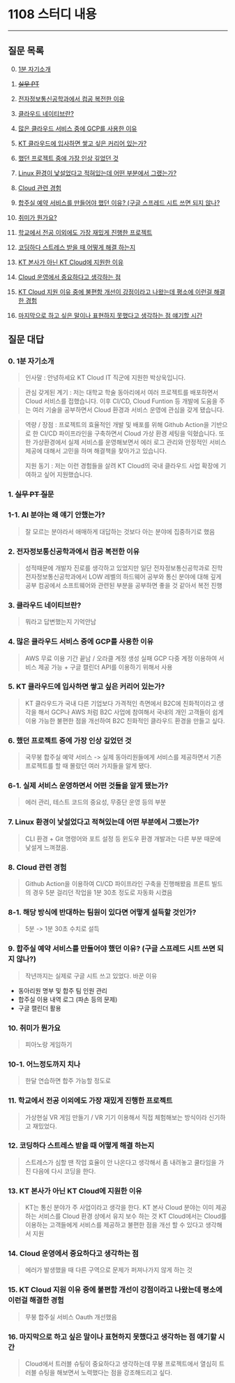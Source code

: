 # 1108 스터디 내용

---

## 질문 목록

0. [1분 자기소개](#)

1. [~~실무 PT~~]()

2. [전자정보통신공학과에서 컴공 복전한 이유]()

3. [클라우드 네이티브란?]()

4. [많은 클라우드 서비스 중에 GCP를 사용한 이유](#)

5. [KT 클라우드에 입사하면 쌓고 싶은 커리어 있는가?](#)

6. [했던 프로젝트 중에 가장 인상 깊었던 것]()

7. [Linux 환경이 낯설었다고 적혀있는데 어떤 부분에서 그랬는가?]()

8. [Cloud 관련 경험]()

9. [합주실 예약 서비스를 만들어야 했던 이유? (구글 스프레드 시트 쓰면 되지 않나?]()

10. [취미가 뭔가요?]()

11. [학교에서 전공 이외에도 가장 재밌게 진행한 프로젝트]()

12. [코딩하다 스트레스 받을 때 어떻게 해결 하는지]()

13. [KT 본사가 아닌 KT Cloud에 지원한 이유]()

14. [Cloud 운영에서 중요하다고 생각하는 점]()

15. [KT Cloud 지원 이유 중에 불편함 개선이 강점이라고 나왔는데 평소에 이런걸 해결한 경험]()

16. [마지막으로 하고 싶은 말이나 표현하지 못했다고 생각하는 점 얘기할 시간]()


## 질문 대답

### 0. 1분 자기소개

> 인사말 : 안녕하세요 KT Cloud IT 직군에 지원한 박상욱입니다.

> 관심 갖게된 계기
> : 저는 대학교 학술 동아리에서 여러 프로젝트를 배포하면서 Cloud 서비스를 접했습니다.
> 이후 CI/CD, Cloud Funtion 등 개발에 도움을 주는 여러 기술을 공부하면서 Cloud 환경과 서비스 운영에 관심을 갖게 됐습니다.

> 역량 / 장점 
> : 프로젝트의 효율적인 개발 및 배포를 위해 Github Action을 기반으로 한 CI/CD 파이프라인을 구축하면서 Cloud 가상 환경 세팅을 익혔습니다. 
> 또한 가상환경에서 실제 서비스를 운영해보면서 에러 로그 관리와 안정적인 서비스 제공에 대해서 고민을 하며 해결책을 찾아가고 있습니다.
> 
> 지원 동기 : 저는 이런 경험들을 살려 KT Cloud의 국내 클라우드 사업 확장에 기여하고 싶어 지원했습니다.

### 1. ~~실무 PT 질문~~

### 1-1. AI 분야는 왜 얘기 안했는가?

> 잘 모르는 분야라서 애매하게 대답하는 것보다 아는 분야에 집중하기로 했음

### 2. 전자정보통신공학과에서 컴공 복전한 이유

> 성적때문에 개발자 진로를 생각하고 있었지만 일단 전자정보통신공학과로 진학
> 전자정보통신공학과에서 LOW 레벨의 하드웨어 공부와 통신 분야에 대해 깊게 공부
> 컴공에서 소프트웨어와 관련된 부분을 공부하면 좋을 것 같아서 복전 진행

### 3. 클라우드 네이티브란?

> 뭐라고 답변했는지 기억안남

### 4. 많은 클라우드 서비스 중에 GCP를 사용한 이유

> AWS 무료 이용 기간 끝남 / 오라클 계정 생성 실패
> GCP 다중 계정 이용하여 서비스 제공 가능 + 구글 캘린더 API를 이용하기 위해서 사용

### 5. KT 클라우드에 입사하면 쌓고 싶은 커리어 있는가?

> KT 클라우드가 국내 다른 기업보다 가격적인 측면에서 B2C에 친화적이라고 생각을 해서 GCP나 AWS 처럼 B2C 사업에 참여해서 국내의 개인 고객들이 쉽게 이용 가능한 불편한 점을 개선하여 B2C 친화적인 클라우드 환경을 만들고 싶다.

### 6. 했던 프로젝트 중에 가장 인상 깊었던 것

> 국무붕 합주실 예약 서비스 -> 실제 동아리원들에게 서비스를 제공하면서 기존 프로젝트를 할 때 몰랐던 여러 가지들을 알게 됐다.

### 6-1. 실제 서비스 운영하면서 어떤 것들을 알게 됐는가?
> 에러 관리, 테스트 코드의 중요성, 무중단 운영 등의 부분

### 7. Linux 환경이 낯설었다고 적혀있는데 어떤 부분에서 그랬는가?

> CLI 환경 + Git 명령어와 포트 설정 등 윈도우 환경 개발과는 다른 부분 때문에 낯설게 느껴졌음.

### 8. Cloud 관련 경험
> Github Action을 이용하여 CI/CD 파이프라인 구축을 진행해봤음 프론트 빌드의 경우 5분 걸리던 작업을 
1분 30초 정도로 자동화 시켰음

### 8-1. 해당 방식에 반대하는 팀원이 있다면 어떻게 설득할 것인가?

>  5분 -> 1분 30초 수치로 설득

### 9. 합주실 예약 서비스를 만들어야 했던 이유? (구글 스프레드 시트 쓰면 되지 않나?)

> 작년까지는 실제로 구글 시트 쓰고 있었다. 
> 바꾼 이유
- 동아리원 명부 및 합주 팀 인원 관리
- 합주실 이용 내역 로그 (파손 등의 문제)
- 구글 캘린더 활용

### 10. 취미가 뭔가요

> 피아노랑 게임하기

### 10-1. 어느정도까지 치나

> 한달 연습하면 합주 가능할 정도로

### 11. 학교에서 전공 이외에도 가장 재밌게 진행한 프로젝트

> 가상현실 VR 게임 만들기 / VR 기기 이용해서 직접 체험해보는 방식이라 신기하고 재밌었다.

### 12. 코딩하다 스트레스 받을 때 어떻게 해결 하는지

> 스트레스가 심할 땐 작업 효율이 안 나온다고 생각해서 좀 내려놓고 쿨타임을 가진 다음에 다시 코딩을 한다.


### 13. KT 본사가 아닌 KT Cloud에 지원한 이유

> KT는 통신 분야가 주 사업이라고 생각을 한다.
> KT 본사 Cloud 분야는 이미 제공하는 서비스를 Cloud 환경 상에서 유지 보수 하는 것
> KT Cloud에서는 Cloud를 이용하는 고객들에게 서비스를 제공하고 불편한 점을 개선 할 수 있다고 생각해서 지원


### 14. Cloud 운영에서 중요하다고 생각하는 점

> 에러가 발생했을 때 다른 구역으로 문제가 퍼져나가지 않게 하는 것


### 15. KT Cloud 지원 이유 중에 불편함 개선이 강점이라고 나왔는데 평소에 이런걸 해결한 경험

> 무붕 합주실 서비스 Oauth 개선했음

### 16. 마지막으로 하고 싶은 말이나 표현하지 못했다고 생각하는 점 얘기할 시간

> Cloud에서 트러블 슈팅이 중요하다고 생각하는데 무붕 프로젝트에서 열심히 트러블 슈팅을 해보면서 노력했다는 점을 강조해드리고 싶다.